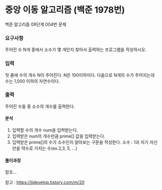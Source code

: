 # 중앙 이동 알고리즘 (백준 1978번)
<p>
백준 알고리즘 09단계 004번 문제
</p>

### 요구사항
주어진 수 N개 중에서 소수가 몇 개인지 찾아서 출력하는 프로그램을 작성하시오.


### 입력
첫 줄에 수의 개수 N이 주어진다. N은 100이하이다. 다음으로 N개의 수가 주어지는데 수는 1,000 이하의 자연수이다.


### 출력
주어진 수들 중 소수의 개수를 출력한다.


#### 분석
1. 입력할 수의 개수 num을 입력받는다.
2. 입력받은 num의 개수만큼 prime[] 값을 입력받는다.
3. 입력받은 prime[]의 수가 소수인지 알아보는 구문을 작성한다.
   소수 : 1과 자기 자신만을 약수로 가지는 수(ex.2,3, 5, ...)


#### 풀이과정
<Main2> 참조...


참고 : https://jjdevelop.tistory.com/m/20
